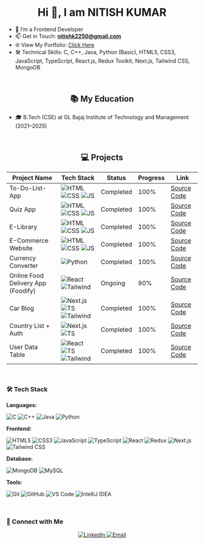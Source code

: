 <h1 align="center">Hi 👋, I am NITISH KUMAR</h1>

- 💞️ I’m a Frontend Developer  
- 📫 Get in Touch: **nitishk2250@gmail.com**  
- 🌐 View My Portfolio: [Click Here](https://portfolio-six-rho-70.vercel.app/)  
- 🛠️ Technical Skills: C, C++, Java, Python (Basic), HTML5, CSS3, JavaScript, TypeScript, React.js, Redux Toolkit, Next.js, Tailwind CSS, MongoDB

<br/>

<h2 align="center">📚 My Education</h2>

- 🎓 B.Tech (CSE) at GL Bajaj Institute of Technology and Management (2021–2025)

<br/>

<h2 align="center">💻 Projects</h2>

| <strong>Project Name</strong> | <strong>Tech Stack</strong> | <strong>Status</strong> | <strong>Progress</strong> | <strong>Link</strong> |
|------------------------------|-----------------------------|-------------------------|---------------------------|------------------------|
| To-Do-List-App | ![HTML](https://img.shields.io/badge/HTML5-orange?logo=html5&logoColor=white) ![CSS](https://img.shields.io/badge/CSS3-blue?logo=css3&logoColor=white) ![JS](https://img.shields.io/badge/JavaScript-yellow?logo=javascript&logoColor=white) | Completed | 100% | [Source Code](https://github.com/nitissk/To-Do-List-App) |
| Quiz App | ![HTML](https://img.shields.io/badge/HTML5-orange?logo=html5&logoColor=white) ![CSS](https://img.shields.io/badge/CSS3-blue?logo=css3&logoColor=white) ![JS](https://img.shields.io/badge/JavaScript-yellow?logo=javascript&logoColor=white) | Completed | 100% | [Source Code](https://github.com/nitissk/Quiz-Application) |
| E-Library | ![HTML](https://img.shields.io/badge/HTML5-orange?logo=html5&logoColor=white) ![CSS](https://img.shields.io/badge/CSS3-blue?logo=css3&logoColor=white) ![JS](https://img.shields.io/badge/JavaScript-yellow?logo=javascript&logoColor=white) | Completed | 100% | [Source Code](https://github.com/nitissk/e-library) |
| E-Commerce Website | ![HTML](https://img.shields.io/badge/HTML5-orange?logo=html5&logoColor=white) ![CSS](https://img.shields.io/badge/CSS3-blue?logo=css3&logoColor=white) ![JS](https://img.shields.io/badge/JavaScript-yellow?logo=javascript&logoColor=white) | Completed | 100% | [Source Code](https://github.com/nitissk/E-Commerce-Website) |
| Currency Converter | ![Python](https://img.shields.io/badge/Python-3776AB?logo=python&logoColor=white) | Completed | 100% | [Source Code](https://github.com/nitissk/Currency-Converter) |
| Online Food Delivery App (Foodify) | ![React](https://img.shields.io/badge/React-61DAFB?logo=react&logoColor=black) ![Tailwind](https://img.shields.io/badge/Tailwind_CSS-06B6D4?logo=tailwind-css&logoColor=white) | Ongoing | 90% | [Source Code](https://github.com/nitissk/Smart-Invoice-Generator) |
| Car Blog | ![Next.js](https://img.shields.io/badge/Next.js-000000?logo=next.js&logoColor=white) ![TS](https://img.shields.io/badge/TypeScript-3178C6?logo=typescript&logoColor=white) ![Tailwind](https://img.shields.io/badge/Tailwind_CSS-06B6D4?logo=tailwind-css&logoColor=white) | Completed | 100% | [Source Code](https://github.com/nitissk/car-blog) |
| Country List + Auth | ![Next.js](https://img.shields.io/badge/Next.js-000000?logo=next.js&logoColor=white) ![TS](https://img.shields.io/badge/TypeScript-3178C6?logo=typescript&logoColor=white) | Completed | 100% | [Source Code](https://github.com/nitissk/CountryList---userList-NextAuth) |
| User Data Table | ![React](https://img.shields.io/badge/React-61DAFB?logo=react&logoColor=black) ![TS](https://img.shields.io/badge/TypeScript-3178C6?logo=typescript&logoColor=white) ![Tailwind](https://img.shields.io/badge/Tailwind_CSS-06B6D4?logo=tailwind-css&logoColor=white) | Completed | 100% | [Source Code](https://github.com/nitissk/userDataTable) |

<br/>

<h3>🛠 Tech Stack</h3>

**Languages:**

![C](https://img.shields.io/badge/-C-333333?style=flat&logo=c)
![C++](https://img.shields.io/badge/-C++-333333?style=flat&logo=C%2B%2B&logoColor=00599C)
![Java](https://img.shields.io/badge/-Java-333333?style=flat&logo=Java&logoColor=007396)
![Python](https://img.shields.io/badge/-Python-333333?style=flat&logo=python)

**Frontend:**

![HTML5](https://img.shields.io/badge/-HTML5-333333?style=flat&logo=html5)
![CSS3](https://img.shields.io/badge/-CSS3-333333?style=flat&logo=css3)
![JavaScript](https://img.shields.io/badge/-JavaScript-333333?style=flat&logo=javascript)
![TypeScript](https://img.shields.io/badge/-TypeScript-333333?style=flat&logo=typescript)
![React](https://img.shields.io/badge/-React-333333?style=flat&logo=react)
![Redux](https://img.shields.io/badge/-Redux%20Toolkit-333333?style=flat&logo=redux)
![Next.js](https://img.shields.io/badge/-Next.js-333333?style=flat&logo=next.js)
![Tailwind CSS](https://img.shields.io/badge/-Tailwind_CSS-333333?style=flat&logo=tailwind-css)

**Database:**

![MongoDB](https://img.shields.io/badge/-MongoDB-333333?style=flat&logo=mongodb)
![MySQL](https://img.shields.io/badge/-MySQL-333333?style=flat&logo=mysql)

**Tools:**

![Git](https://img.shields.io/badge/-Git-333333?style=flat&logo=git)
![GitHub](https://img.shields.io/badge/-GitHub-333333?style=flat&logo=github)
![VS Code](https://img.shields.io/badge/-VS%20Code-333333?style=flat&logo=visual-studio-code)
![IntelliJ IDEA](https://img.shields.io/badge/-IntelliJ-333333?style=flat&logo=intellij-idea)

<br/>

<h3>🤝 Connect with Me</h3>

<p align="center">
  <a href="https://www.linkedin.com/in/nitish-kumar-593844231/">
    <img alt="LinkedIn" src="https://img.shields.io/badge/LinkedIn-Nitish%20Kumar-blue?style=flat-square&logo=linkedin" />
  </a>
  <a href="mailto:nitishk2250@gmail.com">
    <img alt="Email" src="https://img.shields.io/badge/Email-nitishk2250@gmail.com-blue?style=flat-square&logo=gmail" />
  </a>
</p>

